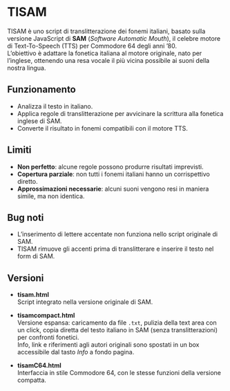 # TISAM

TISAM è uno script di translitterazione dei fonemi italiani, basato sulla versione JavaScript di **SAM** (*Software Automatic Mouth*), il celebre motore di Text-To-Speech (TTS) per Commodore 64 degli anni ’80.  
L’obiettivo è adattare la fonetica italiana al motore originale, nato per l’inglese, ottenendo una resa vocale il più vicina possibile ai suoni della nostra lingua.

## Funzionamento
- Analizza il testo in italiano.
- Applica regole di translitterazione per avvicinare la scrittura alla fonetica inglese di SAM.
- Converte il risultato in fonemi compatibili con il motore TTS.

## Limiti
- **Non perfetto**: alcune regole possono produrre risultati imprevisti.
- **Copertura parziale**: non tutti i fonemi italiani hanno un corrispettivo diretto.
- **Approssimazioni necessarie**: alcuni suoni vengono resi in maniera simile, ma non identica.

## Bug noti
- L’inserimento di lettere accentate non funziona nello script originale di SAM.
- TISAM rimuove gli accenti prima di translitterare e inserire il testo nel form di SAM.

## Versioni
- **tisam.html**  
  Script integrato nella versione originale di SAM.

- **tisamcompact.html**  
  Versione espansa: caricamento da file `.txt`, pulizia della text area con un click, copia diretta del testo italiano in SAM (senza translitterazioni) per confronti fonetici.  
  Info, link e riferimenti agli autori originali sono spostati in un box accessibile dal tasto *Info* a fondo pagina.

- **tisamC64.html**  
  Interfaccia in stile Commodore 64, con le stesse funzioni della versione compatta.

